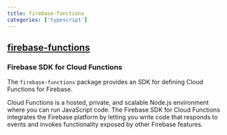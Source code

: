 ```yaml
---
title: firebase-functions
categories: ['typescript']
---
```

## [firebase-functions](https://github.com/firebase/firebase-functions)

### Firebase SDK for Cloud Functions


The `firebase-functions` package provides an SDK for defining Cloud Functions for Firebase.

Cloud Functions is a hosted, private, and scalable Node.js environment where you can run JavaScript code. The Firebase SDK for Cloud Functions integrates the Firebase platform by letting you write code that responds to events and invokes functionality exposed by other Firebase features.

